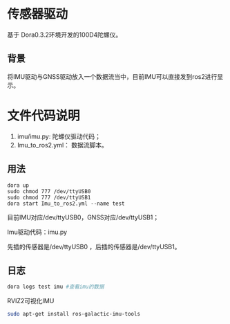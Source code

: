# 传感器驱动

基于 Dora0.3.2环境开发的100D4陀螺仪。

## 背景

将IMU驱动与GNSS驱动放入一个数据流当中，目前IMU可以直接发到ros2进行显示。

# 文件代码说明

1. imu/imu.py: 陀螺仪驱动代码；
6. Imu_to_ros2.yml： 数据流脚本。

## 用法

```
dora up
sudo chmod 777 /dev/ttyUSB0 
sudo chmod 777 /dev/ttyUSB1
dora start Imu_to_ros2.yml --name test
```
目前IMU对应/dev/ttyUSB0，GNSS对应/dev/ttyUSB1；

Imu驱动代码：imu.py

先插的传感器是/dev/ttyUSB0 ，后插的传感器是/dev/ttyUSB1。

## 日志

```bash
dora logs test imu #查看imu的数据
```

RVIZ2可视化IMU

```bash
sudo apt-get install ros-galactic-imu-tools
```

